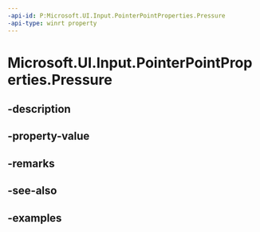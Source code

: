 ```yaml
---
-api-id: P:Microsoft.UI.Input.PointerPointProperties.Pressure
-api-type: winrt property
---
```


# Microsoft.UI.Input.PointerPointProperties.Pressure

<!--
public float Pressure { get; }
-->

## -description
## -property-value

## -remarks

## -see-also

## -examples
